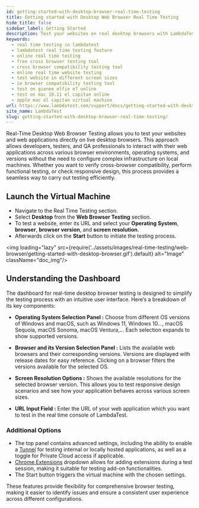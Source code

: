 ```yaml
---
id: getting-started-with-desktop-browser-real-time-testing
title: Getting started with Desktop Web Browser Real Time Testing
hide_title: false
sidebar_label: Getting Started
description: Test your websites on real desktop browsers with LambdaTest's Real-Time Desktop Web Browser Testing. Easily launch virtual machines and test across different OS, browsers, and versions.
keywords:
  - real time testing in lambdatest
  - lambdatest real time testing feature
  - online real time testing
  - free cross browser testing tool
  - cross browser compatibility testing tool
  - online real time website testing
  - test website in different screen sizes
  - ie browser compatibility testing tool
  - test on gionee elfie e7 online
  - test on mac 10.11 el capitan online
  - apple mac el capitan virtual machine
url: https://www.lambdatest.com/support/docs/getting-started-with-desktop-browser-real-time-testing/
site_name: LambdaTest
slug: getting-started-with-desktop-browser-real-time-testing/
---
```


<script type="application/ld+json"
      dangerouslySetInnerHTML={{ __html: JSON.stringify({
       "@context": "https://schema.org",
        "@type": "BreadcrumbList",
        "itemListElement": [{
          "@type": "ListItem",
          "position": 1,
          "name": "LambdaTest",
          "item": "https://www.lambdatest.com"
        },{
          "@type": "ListItem",
          "position": 2,
          "name": "Support",
          "item": "https://www.lambdatest.com/support/docs/"
        },{
          "@type": "ListItem",
          "position": 3,
          "name": "Real Time Desktop Browser Testing",
          "item": "https://www.lambdatest.com/support/docs/getting-started-with-desktop-browser-real-time-testing/"
        }]
      })
    }}
></script>
Real-Time Desktop Web Browser Testing allows you to test your websites and web applications directly on live desktop browsers. This approach allows developers, testers, and QA professionals to interact with their web applications across various browser environments, operating systems, and versions without the need to configure complex infrastructure on local machines. Whether you want to verify cross-browser compatibility, perform functional testing, or check responsive design, this process provides a seamless way to carry out testing efficiently.

## Launch the Virtual Machine

- Navigate to the Real Time Testing section.
- Select **Desktop** from the **Web Browser Testing** section.
- To test a website, enter its URL and select your **Operating System**, **browser**, **browser version**, and **screen resolution**.
- Afterwards click on the **Start** button to initiate the testing process.

<img loading="lazy" src={require('../assets/images/real-time-testing/web-browser/getting-started-with-desktop-browser.gif').default} alt="Image" className="doc_img"/>

## Understanding the Dashboard
The dashboard for real-time desktop browser testing is designed to simplify the testing process with an intuitive user interface. Here’s a breakdown of its key components:

- **Operating System Selection Panel :** Choose from different OS versions of Windows and macOS, such as Windows 11, Windows 10..., macOS Sequoia, macOS Sonoma, macOS Ventura,... Each selection expands to show supported versions.

- **Browser and its Version Selection Panel :** Lists the available web browsers and their corresponding versions. Versions are displayed with release dates for easy reference. Clicking on a browser filters the versions available for the selected OS.

- **Screen Resolution Options :** Shows the available resolutions for the selected browser version. This allows you to test responsive design scenarios and see how your application behaves across various screen sizes.

- **URL Input Field :** Enter the URL of your web application which you want to test in the real time console of LambdaTest.

### Additional Options
- The top panel contains advanced settings, including the ability to enable a [Tunnel](/support/docs/real-time-locally-hosted-pages/) for testing internal or locally hosted applications, as well as a toggle for Private Cloud access if applicable.
- [Chrome Extensions](/support/docs/pre-loaded-chrome-extension/) dropdown allows for adding extensions during a test session, making it suitable for testing add-on functionalities.
- The Start button triggers the virtual machine with the chosen settings.

These features provide flexibility for comprehensive browser testing, making it easier to identify issues and ensure a consistent user experience across different configurations.